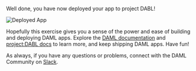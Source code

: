 Well done, you have now deployed your app to project DABL!

![Deployed App](/daml/courses/getting-started/deploy-to-dabl/assets/project-dabl-deployed-app.gif)

Hopefully this exercise gives you a sense of the power and ease of building and deploying DAML apps. Explore the [DAML documentation](https://docs.daml.com) and [project:DABL docs](https://docs.projectdabl.com) to learn more, and keep shipping DAML apps. Have fun!

As always, if you have any questions or problems, connect with the DAML Community on [Slack](slack.daml.com).
